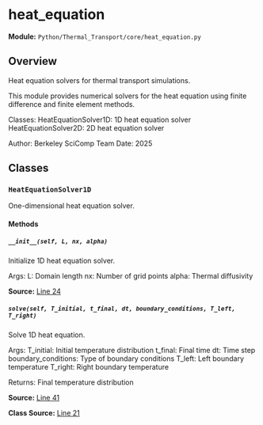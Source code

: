 # heat_equation

**Module:** `Python/Thermal_Transport/core/heat_equation.py`

## Overview

Heat equation solvers for thermal transport simulations.

This module provides numerical solvers for the heat equation using
finite difference and finite element methods.

Classes:
HeatEquationSolver1D: 1D heat equation solver
HeatEquationSolver2D: 2D heat equation solver

Author: Berkeley SciComp Team
Date: 2025

## Classes

### `HeatEquationSolver1D`

One-dimensional heat equation solver.

#### Methods

##### `__init__(self, L, nx, alpha)`

Initialize 1D heat equation solver.

Args:
L: Domain length
nx: Number of grid points
alpha: Thermal diffusivity

**Source:** [Line 24](Python/Thermal_Transport/core/heat_equation.py#L24)

##### `solve(self, T_initial, t_final, dt, boundary_conditions, T_left, T_right)`

Solve 1D heat equation.

Args:
T_initial: Initial temperature distribution
t_final: Final time
dt: Time step
boundary_conditions: Type of boundary conditions
T_left: Left boundary temperature
T_right: Right boundary temperature

Returns:
Final temperature distribution

**Source:** [Line 41](Python/Thermal_Transport/core/heat_equation.py#L41)

**Class Source:** [Line 21](Python/Thermal_Transport/core/heat_equation.py#L21)

